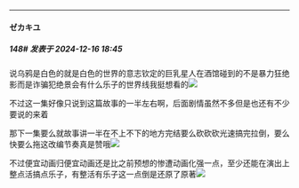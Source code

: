 ﻿
*****

####  ゼカキユ  
##### 148#       发表于 2024-12-16 18:45

说乌鸦是白色的就是白色的世界的意志钦定的巨乳星人在酒馆碰到的不是暴力狂绝影而是诈骗犯绝景会有什么乐子的世界线我挺想看的<img src="https://static.saraba1st.com/image/smiley/face2017/066.png" referrerpolicy="no-referrer">

不过这一集好像只说到这篇故事的一半左右啊，后面剧情虽然不多但是也还有不少要说的来着

那下一集要么就故事讲一半在不上不下的地方完结要么砍砍砍光速搞完拉倒，要么快要么拖这改编节奏真是赞哦<img src="https://static.saraba1st.com/image/smiley/face2017/041.png" referrerpolicy="no-referrer">

不过便宜动画归便宜动画还是比之前预想的惨遭动画化强一点，至少还能在演出上整点活搞点乐子，有整活有乐子这一点倒是还原了原著<img src="https://static.saraba1st.com/image/smiley/face2017/059.png" referrerpolicy="no-referrer">

